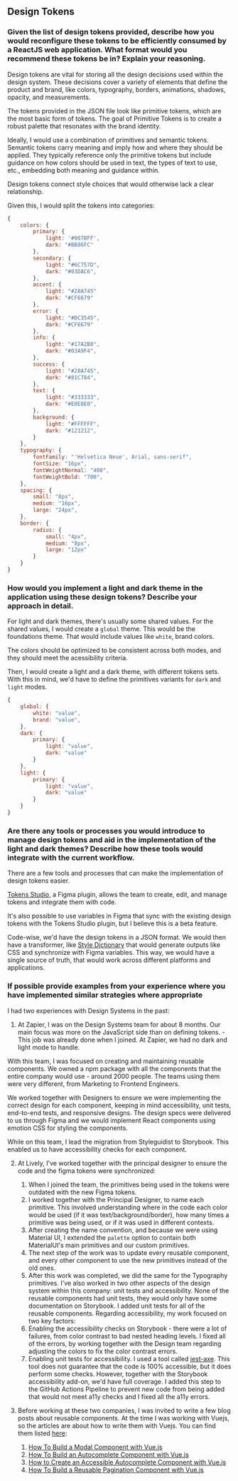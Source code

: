 ## Design Tokens

### Given the list of design tokens provided, describe how you would reconfigure these tokens to be efficiently consumed by a ReactJS web application. What format would you recommend these tokens be in? Explain your reasoning.

Design tokens are vital for storing all the design decisions used within the design system. 
These decisions cover a variety of elements that define the product and brand, like colors, typography, borders, animations, shadows, opacity, and measurements. 

The tokens provided in the JSON file look like primitive tokens, which are the most basic form of tokens. The goal of Primitive Tokens is to create a robust palette that resonates with the brand identity.

Ideally, I would use a combination of primitives and semantic tokens. Semantic tokens carry meaning and imply how and where they should be applied. They typically reference only the primitive tokens but include guidance on how colors should be used in text, the types of text to use, etc., embedding both meaning and guidance within.

Design tokens connect style choices that would otherwise lack a clear relationship.

Given this,  I would split the tokens into categories:

```javascript
{
    colors: {
        primary: {
            light: '#007BFF',
            dark: "#BB86FC"
        },
        secondary: {
            light: "#6C757D",
            dark: "#03DAC6",
        },
        accent: {
            light: "#28A745"
            dark: "#CF6679"
        },
        error: {
            light: "#DC3545",
            dark: "#CF6679"
        },
        info: {
            light: "#17A2B8",
            dark: "#03A9F4",
        },
        success: {
            light: "#28A745",
            dark: "#81C784",
        },
        text: {
            light: "#333333",
            dark: "#E0E0E0",
        },
        background: {
            light: "#FFFFFF",
            dark: "#121212",
        }
    },
    typography: {
        fontFamily: "'Helvetica Neue', Arial, sans-serif",
        fontSize: "16px",
        fontWeightNormal: "400",
        fontWeightBold: "700",
    },
    spacing: {
        small: "8px",
        medium: "16px",
        large: "24px",
    },
    border: {
        radius: {
            small: "4px",
            medium: "8px",
            large: "12px"
        }
    }
}
```

### How would you implement a light and dark theme in the application using these design tokens? Describe your approach in detail.

For light and dark themes, there's usually some shared values.
For the shared values, I would create a `global` theme. This would be the foundations theme. That would include values like `white`, brand colors.

The colors should be optimized to be consistent across both modes, and they should meet the acessibility criteria.

Then, I would create a light and a dark theme, with different tokens sets.
With this in mind, we'd have to define the primitives variants for `dark` and `light` modes.
```javascript
{
    global: {
        white: "value",
        brand: "value",
    },
    dark: {
        primary: {
            light: "value",
            dark: "value"
        }
    },
    light: {
        primary: {
            light: "value",
            dark: "value"
        }
    }
}
```

### Are there any tools or processes you would introduce to manage design tokens and aid in the implementation of the light and dark themes? Describe how these tools would integrate with the current workflow.

There are a few tools and processes that can make the implementation of design tokens easier.

[Tokens Studio](https://tokens.studio/), a Figma plugin, allows the team to create, edit, and manage tokens and integrate them with code.

It's also possible to use variables in Figma that sync with the existing design tokens with the Tokens Studio plugin, but I believe this is a beta feature.

Code-wise, we'd have the design tokens in a JSON format. We would then have a transformer, like [Style Dictionary](https://amzn.github.io/style-dictionary/#/) that would generate outputs like CSS and synchronize with Figma variables. This way, we would have a single source of truth, that would work across different platforms and applications.

### If possible provide examples from your experience where you have implemented similar strategies where appropriate

I had two experiences with Design Systems in the past:

1. At Zapier, I was on the Design Systems team for about 8 months. Our main focus was more on the JavaScript side than on defining tokens. - This job was already done when I joined.
At Zapier, we had no dark and light mode to handle.

With this team, I was focused on creating and maintaining reusable components.
We owned a npm package with all the components that the entire company would use - around 2000 people. The teams using them were very different, from Marketing to Frontend Engineers.

We worked together with Designers to ensure we were implementing the correct design for each component, keeping in mind accessibility, unit tests, end-to-end tests, and responsive designs.
The design specs were delivered to us through Figma and we would implement React components using emotion CSS for styling the components.

While on this team, I lead the migration from Styleguidist to Storybook. This enabled us to have accessibility checks for each component.

2. At Lively, I've worked together with the principal designer to ensure the code and the figma tokens were synchronized:
    1. When I joined the team, the primitives being used in the tokens were outdated with the new Figma tokens.
    1. I worked together with the Principal Designer, to name each primitive. This involved understanding where in the code each color would be used (if it was text/background/border), how many times a primitive was being used, or if it was used in different contexts.
    1. After creating the name convention, and because we were using Material UI, I extended the `palette` option to contain both MaterialUI's main primitives and our custom primitives.
    1. The next step of the work was to update every reusable component, and every other component to use the new primitives instead of the old ones.
    1. After this work was completed, we did the same for the Typography primitives.
I've also worked in two other aspects of the design system within this company: unit tests and accessibility.
None of the reusable components had unit tests, they would only have some documentation on Storybook. I added unit tests for all of the reusable components.
Regarding accessibility, my work focused on two key factors: 
   1. Enabling the accessibility checks on Storybook - there were a lot of failures, from color contrast to bad nested heading levels. I fixed all of the errors, by working together with the Design team regarding adjusting the colors to fix the color contrast errors.
   1. Enabling unit tests for accessibility. I used a tool called [jest-axe](https://www.npmjs.com/package/jest-axe). This tool does not guarantee that the code is 100% accessible, but it does perform some checks. However, together with the Storybook accessibility add-on, we'd have full coverage. I added this step to the GitHub Actions Pipeline to prevent new code from being added that would not meet a11y checks and I fixed all the a11y errors.

3. Before working at these two companies, I was invited to write a few blog posts about reusable components. At the time I was working with Vuejs, so the articles are about how to write them with Vuejs. You can find them listed [here](https://www.filipalacerda.com/resources#posts):
    1. [How To Build a Modal Component with Vue.js](https://www.digitalocean.com/community/tutorials/vuejs-vue-modal-component)
    1. [How To Build an Autocomplete Component with Vue.js](https://www.digitalocean.com/community/tutorials/vuejs-vue-autocomplete-component)
    1. [How to Create an Accessible Autocomplete Component with Vue.js](https://www.digitalocean.com/community/tutorials/vuejs-vue-a11y-autocomplete)
    1. [How To Build a Reusable Pagination Component with Vue.js](https://www.digitalocean.com/community/tutorials/vuejs-vue-pagination-component)
